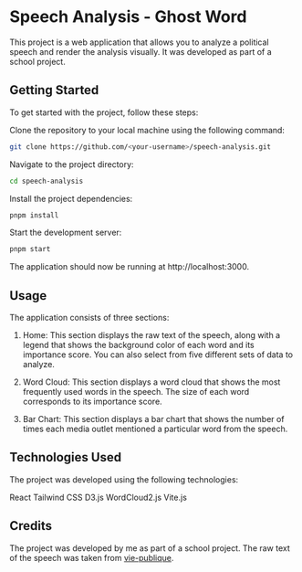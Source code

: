 # Speech Analysis - Ghost Word

This project is a web application that allows you to analyze a political speech and render the analysis visually. It was developed as part of a school project.

## Getting Started

To get started with the project, follow these steps:

Clone the repository to your local machine using the following command:

```zsh
git clone https://github.com/<your-username>/speech-analysis.git
```

Navigate to the project directory:

```zsh
cd speech-analysis
```

Install the project dependencies:

```zsh
pnpm install
```

Start the development server:

```zsh
pnpm start
```

The application should now be running at http://localhost:3000.

## Usage

The application consists of three sections:

1. Home: This section displays the raw text of the speech, along with a legend that shows the background color of each word and its importance score. You can also select from five different sets of data to analyze.

2. Word Cloud: This section displays a word cloud that shows the most frequently used words in the speech. The size of each word corresponds to its importance score.

3. Bar Chart: This section displays a bar chart that shows the number of times each media outlet mentioned a particular word from the speech.

## Technologies Used

The project was developed using the following technologies:

React
Tailwind CSS
D3.js
WordCloud2.js
Vite.js

## Credits

The project was developed by me as part of a school project. The raw text of the speech was taken from [vie-publique](https://www.vie-publique.fr/discours/288955-elisabeth-borne-16032023-engagement-reponsabilite-reforme-des-retraites).

